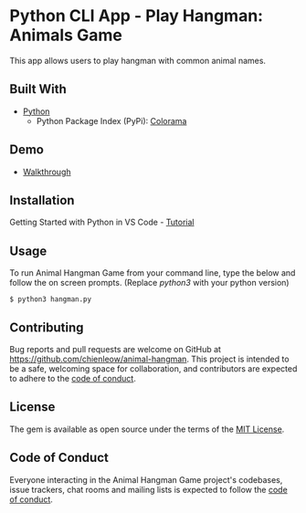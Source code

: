 # Python CLI App - Play Hangman: Animals Game
This app allows users to play hangman with common animal names.

## Built With
- [Python](https://www.python.org/)
    - Python Package Index (PyPi): [Colorama](https://pypi.org/project/colorama/)

## Demo
- [Walkthrough](https://youtu.be/SgeLizxsnA8)

## Installation

Getting Started with Python in VS Code - [Tutorial](https://code.visualstudio.com/docs/python/python-tutorial)

## Usage

To run Animal Hangman Game from your command line, type the below and follow the on screen prompts. 
(Replace *python3* with your python version)

    $ python3 hangman.py
    

## Contributing

Bug reports and pull requests are welcome on GitHub at https://github.com/chienleow/animal-hangman. This project is intended to be a safe, welcoming space for collaboration, and contributors are expected to adhere to the [code of conduct](https://github.com/[USERNAME]/ecommerce_app/blob/master/CODE_OF_CONDUCT.md).


## License

The gem is available as open source under the terms of the [MIT License](https://opensource.org/licenses/MIT).

## Code of Conduct

Everyone interacting in the Animal Hangman Game project's codebases, issue trackers, chat rooms and mailing lists is expected to follow the [code of conduct](https://github.com/[USERNAME]/ecommerce_app/blob/master/CODE_OF_CONDUCT.md).
